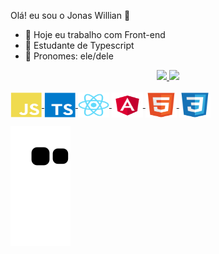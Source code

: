 Olá! eu sou o Jonas Willian 👋


- 🔭 Hoje eu trabalho com Front-end
- 🌱 Estudante de Typescript
- 🤔 Pronomes: ele/dele

<div align="center">
  <a href="https://github.com/JonasWillian97">
  <img height="160em" src="https://github-readme-stats.vercel.app/api?username=JonasWillian97&show_icons=true&theme=dark&include_all_commits=true&count_private=true"/>
  <img height="160em" src="https://github-readme-stats.vercel.app/api/top-langs/?username=JonasWillian97&layout=compact&langs_count=7&theme=dark"/>
</div>

<div style="display: inline_block"><br>
  <img align="center" alt="Jonas-Js" height="40" width="50 =30" src="https://raw.githubusercontent.com/devicons/devicon/master/icons/javascript/javascript-plain.svg">
  <img align="center" alt="JonasTs" height="40" width="50" src="https://raw.githubusercontent.com/devicons/devicon/master/icons/typescript/typescript-plain.svg">
  <img align="center" alt="Jonas-React" height="40" width="50" src="https://raw.githubusercontent.com/devicons/devicon/master/icons/react/react-original.svg">
  
   <img align="center" alt="Jonas-Angular" height="40" width="50" src="https://raw.githubusercontent.com/devicons/devicon/master/icons/angular/angular-original.svg">
  <img align="center" alt="Jonas-HTML" height="40" width="50 " src="https://raw.githubusercontent.com/devicons/devicon/master/icons/html5/html5-original.svg">
  <img align="center" alt="Jonas-CSS" height="40" width="50" src="https://raw.githubusercontent.com/devicons/devicon/master/icons/css3/css3-original.svg">

![Snake animation](https://github.com/JonasWillian97/JonasWillian97/blob/output/github-contribution-grid-snake.svg)

</div>


 
